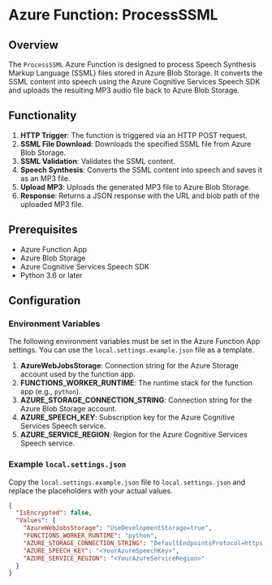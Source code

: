 # Azure Function: ProcessSSML

## Overview

The `ProcessSSML` Azure Function is designed to process Speech Synthesis Markup Language (SSML) files stored in Azure Blob Storage. It converts the SSML content into speech using the Azure Cognitive Services Speech SDK and uploads the resulting MP3 audio file back to Azure Blob Storage.

## Functionality

1. **HTTP Trigger**: The function is triggered via an HTTP POST request.
2. **SSML File Download**: Downloads the specified SSML file from Azure Blob Storage.
3. **SSML Validation**: Validates the SSML content.
4. **Speech Synthesis**: Converts the SSML content into speech and saves it as an MP3 file.
5. **Upload MP3**: Uploads the generated MP3 file to Azure Blob Storage.
6. **Response**: Returns a JSON response with the URL and blob path of the uploaded MP3 file.

## Prerequisites

- Azure Function App
- Azure Blob Storage
- Azure Cognitive Services Speech SDK
- Python 3.6 or later

## Configuration

### Environment Variables

The following environment variables must be set in the Azure Function App settings. You can use the `local.settings.example.json` file as a template.

1. **AzureWebJobsStorage**: Connection string for the Azure Storage account used by the function app.
2. **FUNCTIONS_WORKER_RUNTIME**: The runtime stack for the function app (e.g., `python`).
3. **AZURE_STORAGE_CONNECTION_STRING**: Connection string for the Azure Blob Storage account.
4. **AZURE_SPEECH_KEY**: Subscription key for the Azure Cognitive Services Speech service.
5. **AZURE_SERVICE_REGION**: Region for the Azure Cognitive Services Speech service.

### Example `local.settings.json`

Copy the `local.settings.example.json` file to `local.settings.json` and replace the placeholders with your actual values.

```json
{
  "IsEncrypted": false,
  "Values": {
    "AzureWebJobsStorage": "UseDevelopmentStorage=true",
    "FUNCTIONS_WORKER_RUNTIME": "python",
    "AZURE_STORAGE_CONNECTION_STRING": "DefaultEndpointsProtocol=https;AccountName=<YourAccountName>;AccountKey=<YourAccountKey>;EndpointSuffix=core.windows.net",
    "AZURE_SPEECH_KEY": "<YourAzureSpeechKey>",
    "AZURE_SERVICE_REGION": "<YourAzureServiceRegion>"
  }
}


